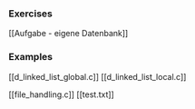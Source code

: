### Exercises
[[Aufgabe - eigene Datenbank]]

###  Examples
[[d_linked_list_global.c]]
[[d_linked_list_local.c]]

[[file_handling.c]]
[[test.txt]]

